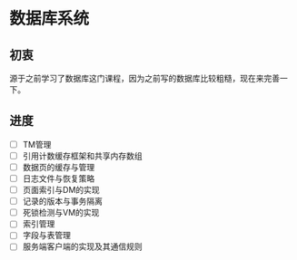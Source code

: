 #  数据库系统



## 初衷

​	源于之前学习了数据库这门课程，因为之前写的数据库比较粗糙，现在来完善一下。



## 进度

- [ ] TM管理
- [ ] 引用计数缓存框架和共享内存数组
- [ ] 数据页的缓存与管理
- [ ] 日志文件与恢复策略
- [ ] 页面索引与DM的实现
- [ ] 记录的版本与事务隔离
- [ ] 死锁检测与VM的实现
- [ ] 索引管理
- [ ] 字段与表管理
- [ ] 服务端客户端的实现及其通信规则